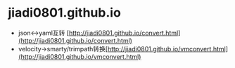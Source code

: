 # jiadi0801.github.io

* json<->yaml互转 [http://jiadi0801.github.io/convert.html](http://jiadi0801.github.io/convert.html)
* velocity->smarty/trimpath转换[http://jiadi0801.github.io/vmconvert.html](http://jiadi0801.github.io/vmconvert.html)
